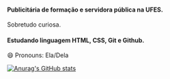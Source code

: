 #### Publicitária de formação e servidora pública na UFES. 
Sobretudo curiosa. 
#### Estudando linguagem HTML, CSS, Git e Github. 

😄 Pronouns: Ela/Dela

[![Anurag's GitHub stats](https://github-readme-stats.vercel.app/api?username=JuDrosdoski)](https://github.com/anuraghazra/github-readme-stats)
